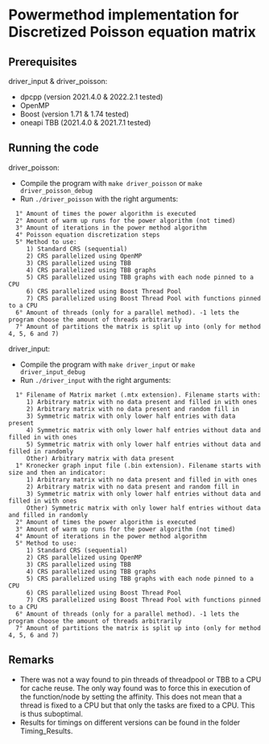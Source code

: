# Powermethod implementation for Discretized Poisson equation matrix

## Prerequisites

driver_input & driver_poisson:
* dpcpp (version 2021.4.0 & 2022.2.1 tested)
* OpenMP 
* Boost (version 1.71 & 1.74 tested)
* oneapi TBB (2021.4.0 & 2021.7.1 tested)


## Running the code

driver_poisson:
* Compile the program with `make driver_poisson` or `make driver_poisson_debug`
* Run `./driver_poisson` with the right arguments:
```
  1° Amount of times the power algorithm is executed
  2° Amount of warm up runs for the power algorithm (not timed)
  3° Amount of iterations in the power method algorithm
  4° Poisson equation discretization steps
  5° Method to use:
     1) Standard CRS (sequential)
     2) CRS parallelized using OpenMP
     3) CRS parallelized using TBB
     4) CRS parallelized using TBB graphs
     5) CRS parallelized using TBB graphs with each node pinned to a CPU
     6) CRS parallelized using Boost Thread Pool
     7) CRS parallelized using Boost Thread Pool with functions pinned to a CPU
  6° Amount of threads (only for a parallel method). -1 lets the program choose the amount of threads arbitrarily
  7° Amount of partitions the matrix is split up into (only for method 4, 5, 6 and 7)

```

driver_input:
* Compile the program with `make driver_input` or `make driver_input_debug`
* Run `./driver_input` with the right arguments:
```
  1° Filename of Matrix market (.mtx extension). Filename starts with: 
     1) Arbitrary matrix with no data present and filled in with ones
     2) Arbitrary matrix with no data present and random fill in
     3) Symmetric matrix with only lower half entries with data present
     4) Symmetric matrix with only lower half entries without data and filled in with ones
     5) Symmetric matrix with only lower half entries without data and filled in randomly
     Other) Arbitrary matrix with data present
  1° Kronecker graph input file (.bin extension). Filename starts with size and then an indicator: 
     1) Arbitrary matrix with no data present and filled in with ones
     2) Arbitrary matrix with no data present and random fill in
     3) Symmetric matrix with only lower half entries without data and filled in with ones
     Other) Symmetric matrix with only lower half entries without data and filled in randomly
  2° Amount of times the power algorithm is executed
  3° Amount of warm up runs for the power algorithm (not timed)
  4° Amount of iterations in the power method algorithm
  5° Method to use:
     1) Standard CRS (sequential)
     2) CRS parallelized using OpenMP
     3) CRS parallelized using TBB
     4) CRS parallelized using TBB graphs
     5) CRS parallelized using TBB graphs with each node pinned to a CPU
     6) CRS parallelized using Boost Thread Pool
     7) CRS parallelized using Boost Thread Pool with functions pinned to a CPU
  6° Amount of threads (only for a parallel method). -1 lets the program choose the amount of threads arbitrarily
  7° Amount of partitions the matrix is split up into (only for method 4, 5, 6 and 7)
```

## Remarks
* There was not a way found to pin threads of threadpool or TBB to a CPU for cache reuse. The only way found was to force this in execution of the function/node by setting the affinity. This does not mean that a thread is fixed to a CPU but that only the tasks are fixed to a CPU. This is thus suboptimal.
* Results for timings on different versions can be found in the folder Timing_Results.


